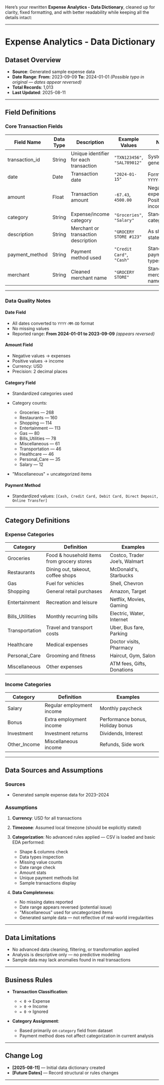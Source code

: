 Here’s your rewritten **Expense Analytics - Data Dictionary**, cleaned up for clarity, fixed formatting, and with better readability while keeping all the details intact:

---

# **Expense Analytics - Data Dictionary**

## **Dataset Overview**

* **Source**: Generated sample expense data
* **Date Range**: **From:** 2023-09-09 **To:** 2024-01-01 *(Possible typo in original — dates appear reversed)*
* **Total Records**: 1,013
* **Last Updated**: 2025-08-11

---

## **Field Definitions**

### **Core Transaction Fields**

| Field Name      | Data Type | Description                            | Example Values               | Notes                                 |
| --------------- | --------- | -------------------------------------- | ---------------------------- | ------------------------------------- |
| transaction\_id | String    | Unique identifier for each transaction | `"TXN123456"`, `"SAL789012"` | System-generated                      |
| date            | Date      | Transaction date                       | `"2024-01-15"`               | Format: `YYYY-MM-DD`                  |
| amount          | Float     | Transaction amount                     | `-67.43`, `4500.00`          | Negative = expense, Positive = income |
| category        | String    | Expense/income category                | `"Groceries"`, `"Salary"`    | Standardized categories               |
| description     | String    | Merchant or transaction description    | `"GROCERY STORE #123"`       | As shown on statements                |
| payment\_method | String    | Payment method used                    | `"Credit Card"`, `"Cash"`    | Standardized payment types            |
| merchant        | String    | Cleaned merchant name                  | `"GROCERY STORE"`            | Standardized merchant name            |

---

### **Data Quality Notes**

#### **Date Field**

* All dates converted to `YYYY-MM-DD` format
* No missing values
* Reported range: **From 2024-01-01 to 2023-09-09** *(appears reversed)*

#### **Amount Field**

* Negative values → expenses
* Positive values → income
* Currency: USD
* Precision: 2 decimal places

#### **Category Field**

* Standardized categories used
* Category counts:

  * Groceries — 268
  * Restaurants — 160
  * Shopping — 114
  * Entertainment — 113
  * Gas — 80
  * Bills\_Utilities — 78
  * Miscellaneous — 61
  * Transportation — 46
  * Healthcare — 46
  * Personal\_Care — 35
  * Salary — 12
* "Miscellaneous" = uncategorized items

#### **Payment Method**

* Standardized values:
  `[Cash, Credit Card, Debit Card, Direct Deposit, Online Transfer]`

---

## **Category Definitions**

### **Expense Categories**

| Category         | Definition                                 | Examples                      |
| ---------------- | ------------------------------------------ | ----------------------------- |
| Groceries        | Food & household items from grocery stores | Costco, Trader Joe’s, Walmart |
| Restaurants      | Dining out, takeout, coffee shops          | McDonald's, Starbucks         |
| Gas              | Fuel for vehicles                          | Shell, Chevron                |
| Shopping         | General retail purchases                   | Amazon, Target                |
| Entertainment    | Recreation and leisure                     | Netflix, Movies, Gaming       |
| Bills\_Utilities | Monthly recurring bills                    | Electric, Water, Internet     |
| Transportation   | Travel and transport costs                 | Uber, Bus fare, Parking       |
| Healthcare       | Medical expenses                           | Doctor visits, Pharmacy       |
| Personal\_Care   | Grooming and fitness                       | Haircut, Gym, Salon           |
| Miscellaneous    | Other expenses                             | ATM fees, Gifts, Donations    |

### **Income Categories**

| Category      | Definition                | Examples                         |
| ------------- | ------------------------- | -------------------------------- |
| Salary        | Regular employment income | Monthly paycheck                 |
| Bonus         | Extra employment income   | Performance bonus, Holiday bonus |
| Investment    | Investment returns        | Dividends, Interest              |
| Other\_Income | Miscellaneous income      | Refunds, Side work               |

---

## **Data Sources and Assumptions**

### **Sources**

* Generated sample expense data for 2023–2024

### **Assumptions**

1. **Currency**: USD for all transactions
2. **Timezone**: Assumed local timezone (should be explicitly stated)
3. **Categorization**: No advanced rules applied — CSV is loaded and basic EDA performed:

   * Shape & columns check
   * Data types inspection
   * Missing value counts
   * Date range check
   * Amount stats
   * Unique payment methods list
   * Sample transactions display
4. **Data Completeness**:

   * No missing dates reported
   * Date range appears reversed (potential issue)
   * "Miscellaneous" used for uncategorized items
   * Generated sample data — not reflective of real-world irregularities

---

## **Data Limitations**

* No advanced data cleaning, filtering, or transformation applied
* Analysis is descriptive only — no predictive modeling
* Sample data may lack anomalies found in real transactions

---

## **Business Rules**

* **Transaction Classification**:

  * `< 0` → Expense
  * `> 0` → Income
  * `= 0` → Ignored
* **Category Assignment**:

  * Based primarily on `category` field from dataset
  * Payment method does not affect categorization in current analysis

---

## **Change Log**

* **\[2025-08-11]** — Initial data dictionary created
* **\[Future Dates]** — Record structural or rules changes

---
